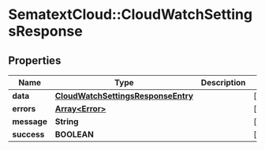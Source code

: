 # SematextCloud::CloudWatchSettingsResponse

## Properties

| Name        | Type                                                                      | Description | Notes      |
| ----------- | ------------------------------------------------------------------------- | ----------- | ---------- |
| **data**    | [**CloudWatchSettingsResponseEntry**](CloudWatchSettingsResponseEntry.md) |             | [optional] |
| **errors**  | [**Array&lt;Error&gt;**](Error.md)                                        |             | [optional] |
| **message** | **String**                                                                |             | [optional] |
| **success** | **BOOLEAN**                                                               |             | [optional] |
